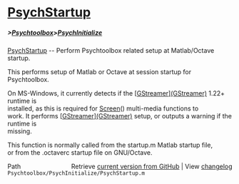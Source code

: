# [PsychStartup](PsychStartup)
##### >[Psychtoolbox](Psychtoolbox)>[PsychInitialize](PsychInitialize)

[PsychStartup](PsychStartup) -- Perform Psychtoolbox related setup at Matlab/Octave startup.  
  
This performs setup of Matlab or Octave at session startup for  
Psychtoolbox.  
  
On MS-Windows, it currently detects if the [[GStreamer](GStreamer)][(GStreamer)]((GStreamer)) 1.22+ runtime is  
installed, as this is required for [Screen](Screen)() multi-media functions to  
work. It performs [[GStreamer](GStreamer)][(GStreamer)]((GStreamer)) setup, or outputs a warning if the runtime is  
missing.  
  
This function is normally called from the startup.m Matlab startup file,  
or from the .octaverc startup file on GNU/Octave.  
  




<div class="code_header" style="text-align:right;">
  <span style="float:left;">Path&nbsp;&nbsp;</span> <span class="counter">Retrieve <a href=
  "https://raw.github.com/Psychtoolbox-3/Psychtoolbox-3/beta/Psychtoolbox/PsychInitialize/PsychStartup.m">current version from GitHub</a> | View <a href=
  "https://github.com/Psychtoolbox-3/Psychtoolbox-3/commits/beta/Psychtoolbox/PsychInitialize/PsychStartup.m">changelog</a></span>
</div>
<div class="code">
  <code>Psychtoolbox/PsychInitialize/PsychStartup.m</code>
</div>


